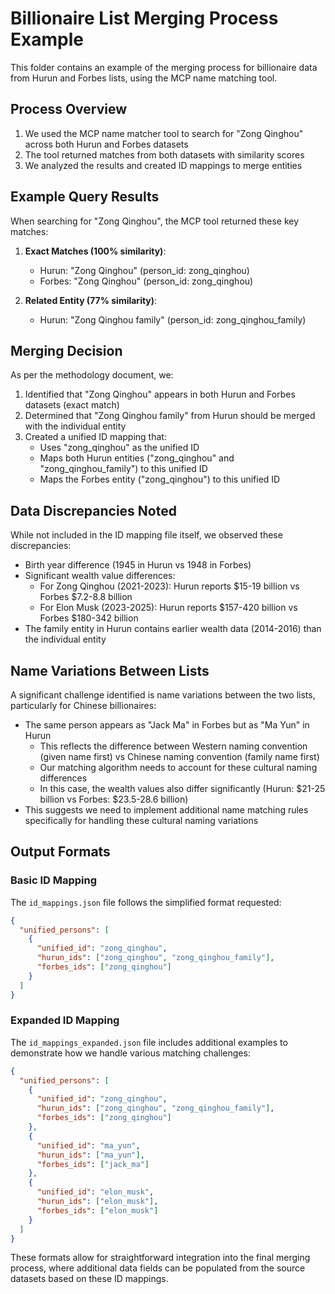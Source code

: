 # Billionaire List Merging Process Example

This folder contains an example of the merging process for billionaire data from Hurun and Forbes lists, using the MCP name matching tool.

## Process Overview

1. We used the MCP name matcher tool to search for "Zong Qinghou" across both Hurun and Forbes datasets
2. The tool returned matches from both datasets with similarity scores
3. We analyzed the results and created ID mappings to merge entities

## Example Query Results

When searching for "Zong Qinghou", the MCP tool returned these key matches:

1. **Exact Matches (100% similarity)**:
   - Hurun: "Zong Qinghou" (person_id: zong_qinghou)
   - Forbes: "Zong Qinghou" (person_id: zong_qinghou)

2. **Related Entity (77% similarity)**:
   - Hurun: "Zong Qinghou family" (person_id: zong_qinghou_family)

## Merging Decision

As per the methodology document, we:
1. Identified that "Zong Qinghou" appears in both Hurun and Forbes datasets (exact match)
2. Determined that "Zong Qinghou family" from Hurun should be merged with the individual entity
3. Created a unified ID mapping that:
   - Uses "zong_qinghou" as the unified ID
   - Maps both Hurun entities ("zong_qinghou" and "zong_qinghou_family") to this unified ID
   - Maps the Forbes entity ("zong_qinghou") to this unified ID

## Data Discrepancies Noted

While not included in the ID mapping file itself, we observed these discrepancies:
- Birth year difference (1945 in Hurun vs 1948 in Forbes)
- Significant wealth value differences:
  - For Zong Qinghou (2021-2023): Hurun reports $15-19 billion vs Forbes $7.2-8.8 billion
  - For Elon Musk (2023-2025): Hurun reports $157-420 billion vs Forbes $180-342 billion
- The family entity in Hurun contains earlier wealth data (2014-2016) than the individual entity

## Name Variations Between Lists

A significant challenge identified is name variations between the two lists, particularly for Chinese billionaires:
- The same person appears as "Jack Ma" in Forbes but as "Ma Yun" in Hurun
  - This reflects the difference between Western naming convention (given name first) vs Chinese naming convention (family name first)
  - Our matching algorithm needs to account for these cultural naming differences
  - In this case, the wealth values also differ significantly (Hurun: $21-25 billion vs Forbes: $23.5-28.6 billion)
- This suggests we need to implement additional name matching rules specifically for handling these cultural naming variations

## Output Formats

### Basic ID Mapping

The `id_mappings.json` file follows the simplified format requested:
```json
{
  "unified_persons": [
    {
      "unified_id": "zong_qinghou",
      "hurun_ids": ["zong_qinghou", "zong_qinghou_family"],
      "forbes_ids": ["zong_qinghou"]
    }
  ]
}
```

### Expanded ID Mapping

The `id_mappings_expanded.json` file includes additional examples to demonstrate how we handle various matching challenges:

```json
{
  "unified_persons": [
    {
      "unified_id": "zong_qinghou",
      "hurun_ids": ["zong_qinghou", "zong_qinghou_family"],
      "forbes_ids": ["zong_qinghou"]
    },
    {
      "unified_id": "ma_yun",
      "hurun_ids": ["ma_yun"],
      "forbes_ids": ["jack_ma"]
    },
    {
      "unified_id": "elon_musk",
      "hurun_ids": ["elon_musk"],
      "forbes_ids": ["elon_musk"]
    }
  ]
}
```

These formats allow for straightforward integration into the final merging process, where additional data fields can be populated from the source datasets based on these ID mappings.
